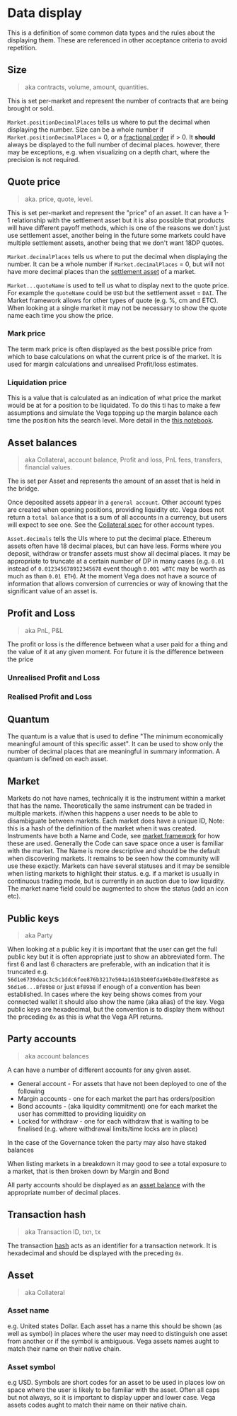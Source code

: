 # Data display

This is a definition of some common data types and the rules about the displaying them. These are referenced in other acceptance criteria to avoid repetition.

## Size

> aka contracts, volume, amount, quantities.

This is set per-market and represent the number of contracts that are being brought or sold.

`Market.positionDecimalPlaces` tells us where to put the decimal when displaying the number. Size can be a whole number if `Market.positionDecimalPlaces` = 0, or a [fractional order](../protocol/0052-FPOS-fractional_orders_positions.md) if > 0.
It **should** always be displayed to the full number of decimal places. however, there may be exceptions, e.g. when visualizing on a depth chart, where the precision is not required.

## Quote price

> aka. price, quote, level.

This is set per-market and represent the "price" of an asset. It can have a 1-1 relationship with the settlement asset but it is also possible that products will have different payoff methods, which is one of the reasons we don't just use settlement asset, another being in the future some markets could have multiple settlement assets, another being that we don't want 18DP quotes.

`Market.decimalPlaces` tells us where to put the decimal when displaying the number. It can be a whole number if `Market.decimalPlaces` = 0, but will not have more decimal places than the [settlement asset](#asset-balances) of a market.

`Market...quoteName` is used to tell us what to display next to the quote price. For example the `quoteName` could be `USD` but the settlement asset = `DAI`. The Market framework allows for other types of quote (e.g. %, cm and ETC). When looking at a single market it may not be necessary to show the quote name each time you show the price.

### Mark price

The term mark price is often displayed as the best possible price from which to base calculations on what the current price is of the market. It is used for margin calculations and unrealised Profit/loss estimates.

### Liquidation price

This is a value that is calculated as an indication of what price the market would be at for a position to be liquidated. To do this ti has to make a few assumptions and simulate the Vega topping up the margin balance each time the position hits the search level. More detail in the [this notebook](https://github.com/vegaprotocol/research/blob/master/notebooks/misc/Margin%20level%20price%20approximation.ipynb).

## Asset balances

> aka Collateral, account balance, Profit and loss, PnL fees, transfers, financial values.

The is set per Asset and represents the amount of an asset that is held in the bridge.

Once deposited assets appear in a `general account`. Other account types are created when opening positions, providing liquidity etc.
Vega does not return a `total balance` that is a sum of all accounts in a currency, but users will expect to see one. See the [Collateral spec](../protocol/0005-COLL-collateral.md) for other account types.

`Asset.decimals` tells the UIs where to put the decimal place. Ethereum assets often have 18 decimal places, but can have less. Forms where you deposit, withdraw or transfer assets must show all decimal places. It may be appropriate to truncate at a certain number of DP in many cases (e.g. `0.01` instead of `0.012345678912345678` event though `0.001 wBTC` may be worth as much as than `0.01 ETH`). At the moment Vega does not have a source of information that allows conversion of currencies or way of knowing that the significant value of an asset is.

## Profit and Loss

> aka PnL, P&L

The profit or loss is the difference between what a user paid for a thing and the value of it at any given moment. For future it is the difference between the price

### Unrealised Profit and Loss

### Realised Profit and Loss

## Quantum

The quantum is a value that is used to define "The minimum economically meaningful amount of this specific asset". It can be used to show only the number of decimal places that are meaningful in summary information. A quantum is defined on each asset.

## Market

Markets do not have names, technically it is the instrument within a market that has the name. Theoretically the same instrument can be traded in multiple markets. if/when this happens a user needs to be able to disambiguate between markets. Each market does have a unique ID, Note: this is a hash of the definition of the market when it was created.
Instruments have both a Name and Code, see [market framework](../protocol/0001-MKTF-market_framework.md) for how these are used. Generally the Code can save space once a user is familiar with the market. The Name is more descriptive and should be the default when discovering markets. It remains to be seen how the community will use these exactly.
Markets can have several statuses and it may be sensible when listing markets to highlight their status. e.g. if a market is usually in continuous trading mode, but is currently in an auction due to low liquidity. The market name field could be augmented to show the status (add an icon etc).

## Public keys

> aka Party

When looking at a public key it is important that the user can get the full public key but it is often appropriate just to show an abbreviated form. The first 6 and last 6 characters are preferable, with an indication that it is truncated e.g. `56d1e6739deac3c5c1ddc6fee876b3217e504a161b5b00fda96b40ed3e8f89b8` as `56d1e6...8f89b8` or just `8f89b8` if enough of a convention has been established. In cases where the key being shows comes from your connected wallet it should also show the name (aka alias) of the key.
Vega public keys are hexadecimal, but the convention is to display them without the preceding `0x` as this is what the Vega API returns.

## Party accounts

> aka account balances

A can have a number of different accounts for any given asset.

- General account - For assets that have not been deployed to one of the following
- Margin accounts - one for each market the part has orders/position
- Bond accounts - (aka liquidity commitment) one for each market the user has committed to providing liquidity on
- Locked for withdraw - one for each withdraw that is waiting to be finalised (e.g. where withdrawal limits/time locks are in place)

In the case of the Governance token the party may also have staked balances

When listing markets in a breakdown it may good to see a total exposure to a market, that is then broken down by Margin and Bond

All party accounts should be displayed as an [asset balance](#asset-balances) with the appropriate number of decimal places.

## Transaction hash

> aka Transaction ID, txn, tx

The transaction [hash](https://www.investopedia.com/terms/h/hash.asp) acts as an identifier for a transaction network. It is hexadecimal and should be displayed with the preceding `0x`.

## Asset

> aka Collateral

### Asset name

e.g. United states Dollar. Each asset has a name this should be shown (as well as symbol) in places where the user may need to distinguish one asset from another or if the symbol is ambiguous. Vega assets names aught to match their name on their native chain.

### Asset symbol

e.g USD. Symbols are short codes for an asset to be used in places low on space where the user is likely to be familiar with the asset. Often all caps but not always, so it is important to display upper and lower case. Vega assets codes aught to match their name on their native chain.
